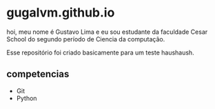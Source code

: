 # gugalvm.github.io
hoi, meu nome é Gustavo Lima e eu sou estudante da faculdade Cesar School do segundo período de Ciencia da computação.

Esse repositório foi criado basicamente para um teste haushaush.
## competencias

- Git
- Python